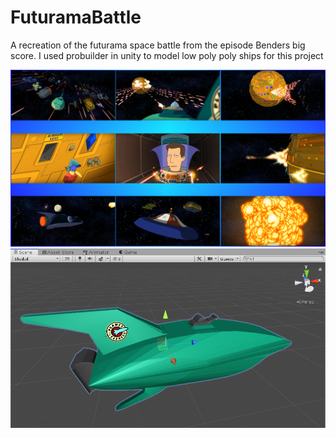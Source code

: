 # FuturamaBattle
A recreation of the futurama space battle from the episode Benders big score. I used probuilder in unity to model low poly poly ships for this project

![](Images/SB.png)
![](Images/Planet%20Express.png)
